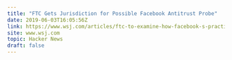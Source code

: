 ```yaml
---
title: "FTC Gets Jurisdiction for Possible Facebook Antitrust Probe"
date: 2019-06-03T16:05:56Z
link: https://www.wsj.com/articles/ftc-to-examine-how-facebook-s-practices-affect-digital-competition-11559576731?utm_medium=RSS&utm_source=hune
site: www.wsj.com
topic: Hacker News
draft: false
---
```


